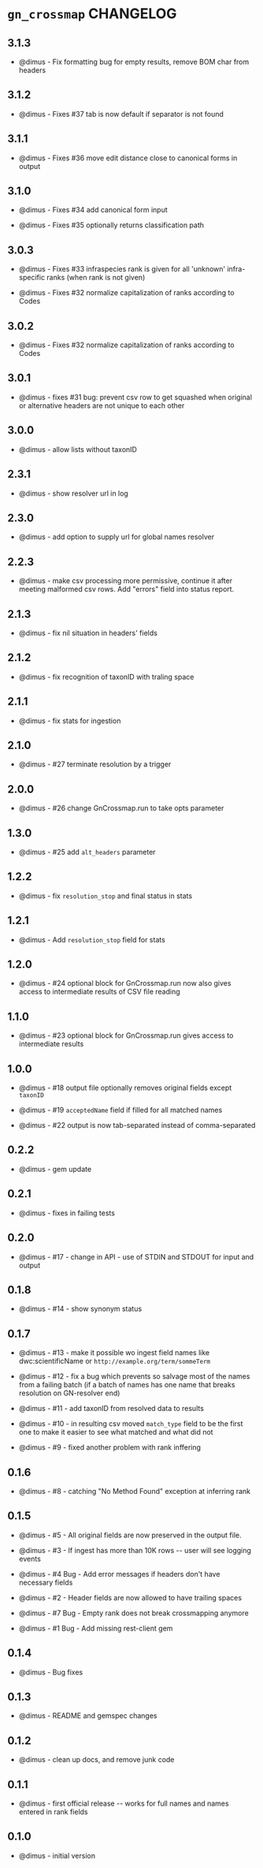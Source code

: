 # ``gn_crossmap`` CHANGELOG

## 3.1.3

* @dimus - Fix formatting bug for empty results, remove BOM char from headers

## 3.1.2

* @dimus - Fixes #37 tab is now default if separator is not found

## 3.1.1

* @dimus - Fixes #36 move edit distance close to canonical forms in output

## 3.1.0

* @dimus - Fixes #34 add canonical form input

* @dimus - Fixes #35 optionally returns classification path

## 3.0.3

* @dimus - Fixes #33 infraspecies rank is given for all 'unknown' infra-specific
           ranks (when rank is not given)

* @dimus - Fixes #32 normalize capitalization of ranks according to Codes

## 3.0.2

* @dimus - Fixes #32 normalize capitalization of ranks according to Codes

## 3.0.1

* @dimus - fixes #31 bug: prevent csv row to get  squashed
           when original or alternative headers are not unique to each other

## 3.0.0

* @dimus - allow lists without taxonID

## 2.3.1

* @dimus - show resolver url in log

## 2.3.0

* @dimus - add option to supply url for global names resolver

## 2.2.3

* @dimus - make csv processing more permissive, continue
           it after meeting malformed csv rows. Add "errors"
           field into status report.

## 2.1.3

* @dimus - fix nil situation in headers' fields

## 2.1.2

* @dimus - fix recognition of taxonID with traling space

## 2.1.1

* @dimus - fix stats for ingestion

## 2.1.0

* @dimus - #27 terminate resolution by a trigger

## 2.0.0

* @dimus - #26 change GnCrossmap.run to take opts parameter

## 1.3.0

* @dimus - #25 add `alt_headers` parameter

## 1.2.2

* @dimus - fix `resolution_stop` and final status in stats

## 1.2.1

* @dimus - Add `resolution_stop` field for stats

## 1.2.0

* @dimus - #24 optional block for GnCrossmap.run now also gives access to
           intermediate results of CSV file reading

## 1.1.0

* @dimus - #23 optional block for GnCrossmap.run gives access to intermediate
           results

## 1.0.0

* @dimus - #18 output file optionally removes original fields except `taxonID`

* @dimus - #19 `acceptedName` field if filled for all matched names

* @dimus - #22 output is now tab-separated instead of comma-separated

## 0.2.2

* @dimus - gem update

## 0.2.1

* @dimus - fixes in failing tests

## 0.2.0

* @dimus - #17 - change in API - use of STDIN and STDOUT for input and output

## 0.1.8

* @dimus - #14 - show synonym status

## 0.1.7

* @dimus - #13 - make it possible wo ingest field names like dwc:scientificName
                 or ``http://example.org/term/sommeTerm``

* @dimus - #12 - fix a bug which prevents so salvage most of the names from a
                 failing batch (if a batch of names has one name that breaks
                 resolution on GN-resolver end)

* @dimus - #11 - add taxonID from resolved data to results

* @dimus - #10 - in resulting csv moved ``match_type`` field to be the first one
                 to make it easier to see what matched and what did not

* @dimus - #9 - fixed another problem with rank inffering

## 0.1.6

* @dimus - #8 - catching "No Method Found" exception at inferring rank

## 0.1.5

* @dimus - #5 - All original fields are now preserved in the output file.

* @dimus - #3 - If ingest has more than 10K rows -- user will see logging events

* @dimus - #4 Bug - Add error messages if headers don't have necessary fields

* @dimus - #2 - Header fields are now allowed to have trailing spaces

* @dimus - #7 Bug - Empty rank does not break crossmapping anymore

* @dimus - #1 Bug - Add missing rest-client gem

## 0.1.4

* @dimus - Bug fixes

## 0.1.3

* @dimus - README and gemspec changes

## 0.1.2

* @dimus - clean up docs, and remove junk code

## 0.1.1

* @dimus - first official release -- works for full names
                              and names entered in rank fields

## 0.1.0

* @dimus - initial version
